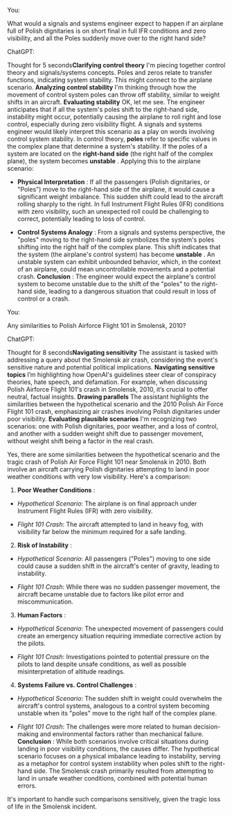 
You: 

What would a signals and systems engineer expect to happen if an airplane full of Polish dignitaries is on short final in full IFR conditions and zero visibility, and all the Poles suddenly move over to the right hand side?

ChatGPT: 

Thought for 5 seconds**Clarifying control theory** 
I'm piecing together control theory and signals/systems concepts. Poles and zeros relate to transfer functions, indicating system stability. This might connect to the airplane scenario.
**Analyzing control stability** 
I'm thinking through how the movement of control system poles can throw off stability, similar to weight shifts in an aircraft.
**Evaluating stability** 
OK, let me see. The engineer anticipates that if all the system's poles shift to the right-hand side, instability might occur, potentially causing the airplane to roll right and lose control, especially during zero visibility flight.
A signals and systems engineer would likely interpret this scenario as a play on words involving control system stability. In control theory, **poles**  refer to specific values in the complex plane that determine a system's stability. If the poles of a system are located on the **right-hand side**  (the right half of the complex plane), the system becomes **unstable** .
Applying this to the airplane scenario:
 
- **Physical Interpretation** : If all the passengers (Polish dignitaries, or "Poles") move to the right-hand side of the airplane, it would cause a significant weight imbalance. This sudden shift could lead to the aircraft rolling sharply to the right. In full Instrument Flight Rules (IFR) conditions with zero visibility, such an unexpected roll could be challenging to correct, potentially leading to loss of control.
 
- **Control Systems Analogy** : From a signals and systems perspective, the "poles" moving to the right-hand side symbolizes the system's poles shifting into the right half of the complex plane. This shift indicates that the system (the airplane's control system) has become **unstable** . An unstable system can exhibit unbounded behavior, which, in the context of an airplane, could mean uncontrollable movements and a potential crash.
**Conclusion** : The engineer would expect the airplane's control system to become unstable due to the shift of the "poles" to the right-hand side, leading to a dangerous situation that could result in loss of control or a crash.

You: 

Any similarities to Polish Airforce Flight 101 in Smolensk, 2010?

ChatGPT: 

Thought for 8 seconds**Navigating sensitivity** 
The assistant is tasked with addressing a query about the Smolensk air crash, considering the event's sensitive nature and potential political implications.
**Navigating sensitive topics** 
I’m highlighting how OpenAI's guidelines steer clear of conspiracy theories, hate speech, and defamation. For example, when discussing Polish Airforce Flight 101's crash in Smolensk, 2010, it’s crucial to offer neutral, factual insights.
**Drawing parallels** 
The assistant highlights the similarities between the hypothetical scenario and the 2010 Polish Air Force Flight 101 crash, emphasizing air crashes involving Polish dignitaries under poor visibility.
**Evaluating plausible scenarios** 
I'm recognizing two scenarios: one with Polish dignitaries, poor weather, and a loss of control, and another with a sudden weight shift due to passenger movement, without weight shift being a factor in the real crash.

Yes, there are some similarities between the hypothetical scenario and the tragic crash of Polish Air Force Flight 101 near Smolensk in 2010. Both involve an aircraft carrying Polish dignitaries attempting to land in poor weather conditions with very low visibility. Here's a comparison:
 
1. **Poor Weather Conditions** : 
  - *Hypothetical Scenario*: The airplane is on final approach under Instrument Flight Rules (IFR) with zero visibility.
 
  - *Flight 101 Crash*: The aircraft attempted to land in heavy fog, with visibility far below the minimum required for a safe landing.
 
2. **Risk of Instability** : 
  - *Hypothetical Scenario*: All passengers ("Poles") moving to one side could cause a sudden shift in the aircraft's center of gravity, leading to instability.
 
  - *Flight 101 Crash*: While there was no sudden passenger movement, the aircraft became unstable due to factors like pilot error and miscommunication.
 
3. **Human Factors** : 
  - *Hypothetical Scenario*: The unexpected movement of passengers could create an emergency situation requiring immediate corrective action by the pilots.
 
  - *Flight 101 Crash*: Investigations pointed to potential pressure on the pilots to land despite unsafe conditions, as well as possible misinterpretation of altitude readings.
 
4. **Systems Failure vs. Control Challenges** : 
  - *Hypothetical Scenario*: The sudden shift in weight could overwhelm the aircraft's control systems, analogous to a control system becoming unstable when its "poles" move to the right half of the complex plane.
 
  - *Flight 101 Crash*: The challenges were more related to human decision-making and environmental factors rather than mechanical failure.
**Conclusion** :
While both scenarios involve critical situations during landing in poor visibility conditions, the causes differ. The hypothetical scenario focuses on a physical imbalance leading to instability, serving as a metaphor for control system instability when poles shift to the right-hand side. The Smolensk crash primarily resulted from attempting to land in unsafe weather conditions, combined with potential human errors.

It's important to handle such comparisons sensitively, given the tragic loss of life in the Smolensk incident.
